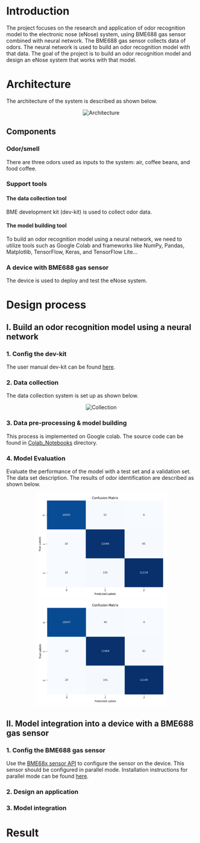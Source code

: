 # Introduction
The project focuses on the research and application of odor recognition model to the electronic nose (eNose) system, using BME688 gas sensor combined with neural network. The BME688 gas sensor collects data of odors. The neural network is used to build an odor recognition model with that data. The goal of the project is to build an odor recognition model and design an eNose system that works with that model.
# Architecture
The architecture of the system is described as shown below.
<p align="center">
<img src="/images/DATN-Concat of Architecture.png" alt="Architecture" width="500" />  
</p>

## Components
### Odor/smell
There are three odors used as inputs to the system: air, coffee beans, and food coffee.
### Support tools
#### The data collection tool
BME development kit (dev-kit) is used to collect odor data.

#### The model building tool
To build an odor recognition model using a neural network, we need to utilize tools such as Google Colab and frameworks like NumPy, Pandas, Matplotlib, TensorFlow, Keras, and TensorFlow Lite...
### A device with BME688 gas sensor
The device is used to deploy and test the eNose system.
# Design process
## I. Build an odor recognition model using a neural network
### 1. Config the dev-kit
The user manual dev-kit can be found [here](https://www.bosch-sensortec.com/software/bme/docs/).
### 2. Data collection
The data collection system is set up as shown below.
<p align="center">
<img src="/images/DATN-Test Bench for data collection _ ngang.png" alt="Collection" width="500" />  
</p>

### 3. Data pre-processing & model building
This process is implemented on Google colab. The source code can be found in [Colab_Notebooks](/Colab_Notebooks) directory.
### 4. Model Evaluation
Evaluate the performance of the model with a test set and a validation set.
The data set description.
The results of odor identification are described as shown below.
<p align="center">
<img src="/images/cm1.png" alt="test result" width="350" />  
<img src="/images/cm_val.png" alt="test result" width="350" />  
</p>

## II. Model integration into a device with a BME688 gas sensor
### 1. Config the BME688 gas sensor
Use the [BME68x sensor API](https://github.com/boschsensortec/BME68x-Sensor-API) to configure the sensor on the device. This sensor should be configured in parallel mode. Installation instructions for parallel mode can be found [here](https://github.com/boschsensortec/BME68x-Sensor-API/tree/master/examples/parallel_mode).
### 2. Design an application
### 3. Model integration
# Result
